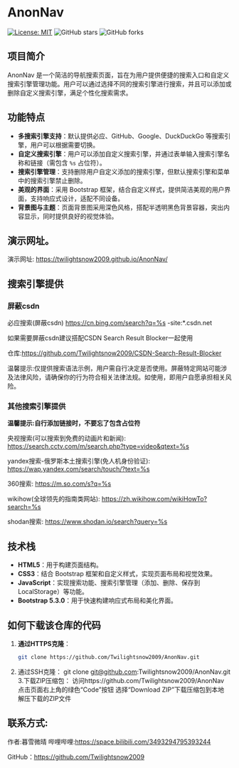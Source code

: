 # AnonNav
[![License: MIT](https://img.shields.io/badge/License-MIT-yellow.svg)](https://opensource.org/licenses/MIT)
![GitHub stars](https://img.shields.io/github/stars/Twilightsnow2009/AnonNav?style=social)
![GitHub forks](https://img.shields.io/github/forks/Twilightsnow2009/AnonNav?style=social)

## 项目简介
AnonNav 是一个简洁的导航搜索页面，旨在为用户提供便捷的搜索入口和自定义搜索引擎管理功能。用户可以通过选择不同的搜索引擎进行搜索，并且可以添加或删除自定义搜索引擎，满足个性化搜索需求。

## 功能特点
- **多搜索引擎支持**：默认提供必应、GitHub、Google、DuckDuckGo 等搜索引擎，用户可以根据需要切换。
- **自定义搜索引擎**：用户可以添加自定义搜索引擎，并通过表单输入搜索引擎名称和链接（需包含 `%s` 占位符）。
- **搜索引擎管理**：支持删除用户自定义添加的搜索引擎，但默认搜索引擎和菜单中的搜索引擎禁止删除。
- **美观的界面**：采用 Bootstrap 框架，结合自定义样式，提供简洁美观的用户界面，支持响应式设计，适配不同设备。
- **背景图与主题**：页面背景图采用深色风格，搭配半透明黑色背景容器，突出内容显示，同时提供良好的视觉体验。

## 演示网址。
演示网址: https://twilightsnow2009.github.io/AnonNav/

## 搜索引擎提供
### 屏蔽csdn
必应搜索(屏蔽csdn) 
https://cn.bing.com/search?q=%s -site:*.csdn.net

如果需要屏蔽csdn建议搭配CSDN Search Result Blocker一起使用

仓库:https://github.com/Twilightsnow2009/CSDN-Search-Result-Blocker

温馨提示:仅提供搜索语法示例，用户需自行决定是否使用。屏蔽特定网站可能涉及法律风险，请确保你的行为符合相关法律法规。如使用，即用户自愿承担相关风险。

### 其他搜索引擎提供
 **温馨提示:自行添加链接时，不要忘了包含占位符**
 
央视搜索(可以搜索到免费的动画片和新闻):
https://search.cctv.com/m/search.php?type=video&qtext=%s

yandex搜索-俄罗斯本土搜索引擎(免人机身份验证):
https://wap.yandex.com/search/touch/?text=%s

360搜索:
https://m.so.com/s?q=%s

wikihow(全球领先的指南类网站):
https://zh.wikihow.com/wikiHowTo?search=%s

shodan搜索:
https://www.shodan.io/search?query=%s

## 技术栈
- **HTML5**：用于构建页面结构。
- **CSS3**：结合 Bootstrap 框架和自定义样式，实现页面布局和视觉效果。
- **JavaScript**：实现搜索功能、搜索引擎管理（添加、删除、保存到 LocalStorage）等功能。
- **Bootstrap 5.3.0**：用于快速构建响应式布局和美化界面。

## 如何下载该仓库的代码
1. **通过HTTPS克隆**：
   ```bash
   git clone https://github.com/Twilightsnow2009/AnonNav.git
 2.  通过SSH克隆：
  git clone git@github.com:Twilightsnow2009/AnonNav.git
3.下载ZIP压缩包：
访问https://github.com/Twilightsnow2009/AnonNav
点击页面右上角的绿色“Code”按钮
选择“Download ZIP”下载压缩包到本地
解压下载的ZIP文件

## 联系方式:
作者:暮雪微晴
哔哩哔哩:https://space.bilibili.com/3493294795393244

GitHub：https://github.com/Twilightsnow2009
